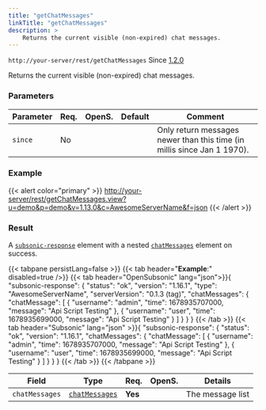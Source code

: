 ```yaml
---
title: "getChatMessages"
linkTitle: "getChatMessages"
description: >
    Returns the current visible (non-expired) chat messages.
---
```


`http://your-server/rest/getChatMessages` Since [1.2.0](../../subsonic-versions)

Returns the current visible (non-expired) chat messages.

### Parameters

| Parameter | Req. | OpenS. | Default | Comment |
| --- | --- | --- | --- | --- |
| `since` | No  |  |    | Only return messages newer than this time (in millis since Jan 1 1970). |

### Example

{{< alert color="primary" >}} <http://your-server/rest/getChatMessages.view?u=demo&p=demo&v=1.13.0&c=AwesomeServerName&f=json> {{< /alert >}}

### Result

A [`subsonic-response`](../../responses/subsonic-response) element with a nested [`chatMessages`](../../responses/chatmessages) element on success.

{{< tabpane persistLang=false >}}
{{< tab header="**Example**:" disabled=true />}}
{{< tab header="OpenSubsonic" lang="json">}}{
    "subsonic-response": {
        "status": "ok",
        "version": "1.16.1",
        "type": "AwesomeServerName",
        "serverVersion": "0.1.3 (tag)",
        "chatMessages": {
            "chatMessage": [
                {
                    "username": "admin",
                    "time": 1678935707000,
                    "message": "Api Script Testing"
                },
                {
                    "username": "user",
                    "time": 1678935699000,
                    "message": "Api Script Testing"
                }
            ]
        }
    }
}
{{< /tab >}}
{{< tab header="Subsonic" lang="json" >}}{
    "subsonic-response": {
        "status": "ok",
        "version": "1.16.1",
        "chatMessages": {
            "chatMessage": [
                {
                    "username": "admin",
                    "time": 1678935707000,
                    "message": "Api Script Testing"
                },
                {
                    "username": "user",
                    "time": 1678935699000,
                    "message": "Api Script Testing"
                }
            ]
        }
    }
}
{{< /tab >}}
{{< /tabpane >}}

| Field |  Type | Req. | OpenS. | Details |
| --- | --- | --- | --- | --- |
| `chatMessages` | [`chatMessages`](../../responses/chatmessages) | **Yes** |     | The message list |
